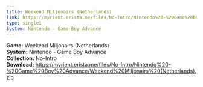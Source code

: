 ```yaml
---
title: Weekend Miljonairs (Netherlands)
link: https://myrient.erista.me/files/No-Intro/Nintendo%20-%20Game%20Boy%20Advance/Weekend%20Miljonairs%20(Netherlands).zip
type: single1
System: Nintendo - Game Boy Advance
---
```

<b>Game:</b> Weekend Miljonairs (Netherlands)<br>
<b>System:</b> Nintendo - Game Boy Advance<br>
<b>Collection:</b> No-Intro<br>
<b>Download:</b> https://myrient.erista.me/files/No-Intro/Nintendo%20-%20Game%20Boy%20Advance/Weekend%20Miljonairs%20(Netherlands).zip
